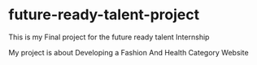# future-ready-talent-project
This is my Final project for the future ready talent Internship

My project is about Developing a Fashion And Health Category Website


